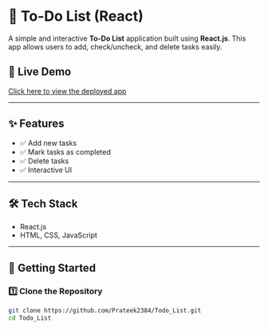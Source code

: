 # 📌 To-Do List (React)

A simple and interactive **To-Do List** application built using **React.js**. This app allows users to add, check/uncheck, and delete tasks easily.

## 🚀 Live Demo  
[Click here to view the deployed app](https://todo-list-n9m6sfwu2-prateek-swamis-projects.vercel.app/)

---

## ✨ Features  
- ✅ Add new tasks  
- ✅ Mark tasks as completed  
- ✅ Delete tasks  
- ✅ Interactive UI  

---

## 🛠 Tech Stack  
- React.js  
- HTML, CSS, JavaScript  

---

## 📂 Getting Started  

### 1️⃣ Clone the Repository  
```sh
git clone https://github.com/Prateek2384/Todo_List.git
cd Todo_List
